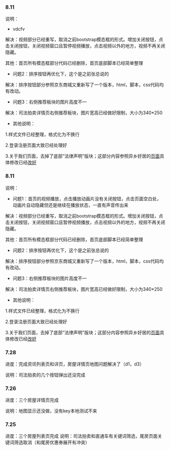 ### 8.11
说明：
 -  vdcfv
 
 解决：视频部分已经重写，取消之前bootstrap模态框的形式。增加关闭按钮，点击关闭按钮，关闭视频窗口且暂停视频播放，点击视频以外的地方，视频不再关闭隐藏。

 其他：首页所有模态框部分代码已经删除，首页底部脚本已经简单整理

 - 问题2：排序按钮再优化下，这个是之前张总说的
 
 解决：排序按钮部分参照京东商城又重新写了一个版本，html，脚本，css代码均有改动。

 - 问题3：右侧推荐板块的图片高度不一
 
  解决：司法拍卖详情页右侧推荐板块，图片宽高已经做好限制，大小为340*250

 - 其他说明：
 
 1.样式文件已经整理，格式化为不换行
 
 2.登录注册页面大致已经处理好
 
 3.关于我们页面，去掉了底部“法律声明”版块；这部分内容参照异乡好居的[页面](http://www.uhouzz.com/general-pages/service-protocol)具体修改已经[改好](https://github.com/nile52/qiangxianpaiPC3/blob/master/falvshengming.html)
 






### 8.11
说明：
 - 问题1：首页的视频播放，点击播放动画片没有关闭按钮，点击页面空白处，动画片自动隐藏但还是继续在播放状态，一直有声音传出来 
 
 解决：视频部分已经重写，取消之前bootstrap模态框的形式。增加关闭按钮，点击关闭按钮，关闭视频窗口且暂停视频播放，点击视频以外的地方，视频不再关闭隐藏。

 其他：首页所有模态框部分代码已经删除，首页底部脚本已经简单整理

 - 问题2：排序按钮再优化下，这个是之前张总说的
 
 解决：排序按钮部分参照京东商城又重新写了一个版本，html，脚本，css代码均有改动。

 - 问题3：右侧推荐板块的图片高度不一
 
  解决：司法拍卖详情页右侧推荐板块，图片宽高已经做好限制，大小为340*250

 - 其他说明：
 
 1.样式文件已经整理，格式化为不换行
 
 2.登录注册页面大致已经处理好
 
 3.关于我们页面，去掉了底部“法律声明”版块；这部分内容参照异乡好居的[页面](http://www.uhouzz.com/general-pages/service-protocol)具体修改已经[改好](https://github.com/nile52/qiangxianpaiPC3/blob/master/falvshengming.html)
 
 



### 7.28
进度：完成资讯列表页和详页，房屋详情页地图问题解决了（d1，d3）

说明：司法拍卖的几个按钮弹出还没完成


### 7.26
进度：三个房屋详情页完成

说明：地图显示还没做，没有key本地测试不来


### 7.25
进度：三个房屋列表页完成
说明：司法拍卖和直通车有关键词筛选，尾房页面关键词筛选取消（和尾房优惠券展开有冲突）

